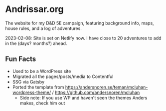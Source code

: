 # Andrissar.org

The website for my D&D 5E campaign, featuring background info, maps, house rules, and a log of adventures.

2023-02-08: Site is set on Netlify now. I have close to 20 adventures to add in the (days? months?) ahead.

## Fun Facts

- Used to be a WordPress site
- Migrated all the pages/posts/media to Contentful
- SSG via Gatsby
- Ported the template from https://andersnoren.se/teman/mcluhan-wordpress-theme/ / https://github.com/andersnoren/mcluhan
    - Side note: If you use WP and haven't seen the themes Anders makes, check him out
